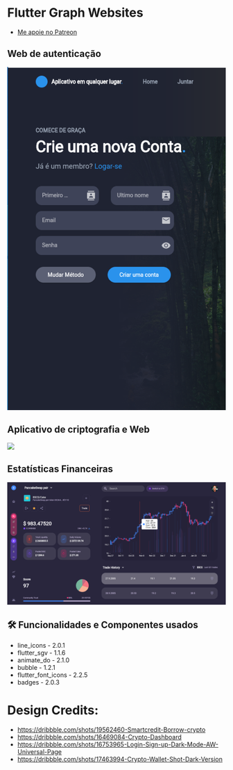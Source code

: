 # Flutter Graph Websites

- [Me apoie no Patreon](https://patreon.com/carlosalbertopinto?fan_landing=true)


## Web de autenticação
 
<img src="demos/auth_web.png" />

## Aplicativo de criptografia e Web
 
<img src="demo/crypto_app.jpg" height="500" />

## Estatísticas Financeiras

<img src="results/pancake.png" />

<h2>🛠️ Funcionalidades e Componentes usados</h2>

- line_icons - 2.0.1
- flutter_sgv - 1.1.6
- animate_do - 2.1.0
- bubble - 1.2.1
- flutter_font_icons - 2.2.5
- badges - 2.0.3



# Design Credits:
- https://dribbble.com/shots/19562460-Smartcredit-Borrow-crypto
- https://dribbble.com/shots/16469084-Crypto-Dashboard
- https://dribbble.com/shots/16753965-Login-Sign-up-Dark-Mode-AW-Universal-Page
- https://dribbble.com/shots/17463994-Crypto-Wallet-Shot-Dark-Version

